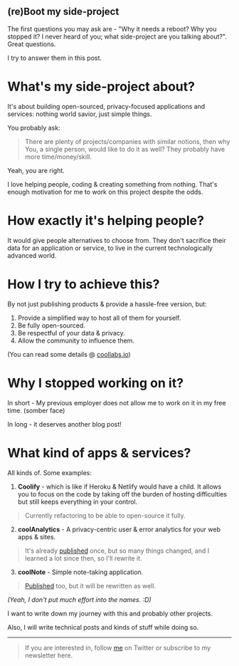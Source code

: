 ## (re)Boot my side-project

The first questions you may ask are - "Why it needs a reboot? Why you stopped it? I never heard of you; what side-project are you talking about?". Great questions.

I try to answer them in this post.

# What's my side-project about?
It's about building open-sourced, privacy-focused applications and services: nothing world savior, just simple things.

You probably ask:

>There are plenty of projects/companies with similar notions, then why You, a single person, would like to do it as well? They probably have more time/money/skill.

Yeah, you are right. 

I love helping people, coding & creating something from nothing. That's enough motivation for me to work on this project despite the odds.

# How exactly it's helping people?
It would give people alternatives to choose from. They don't sacrifice their data for an application or service, to live in the current technologically advanced world.

# How I try to achieve this?
By not just publishing products & provide a hassle-free version, but:

1. Provide a simplified way to host all of them for yourself.
2. Be fully open-sourced.
3. Be respectful of your data & privacy.
4. Allow the community to influence them.

(You can read some details @ [coollabs.io](https://coollabs.io))

# Why I stopped working on it?
In short - My previous employer does not allow me to work on it in my free time. (somber face)

In long - it deserves another blog post!

# What kind of apps & services?

All kinds of. Some examples:

1. **Coolify** - which is like if Heroku & Netlify would have a child. It allows you to focus on the code by taking off the burden of hosting difficulties but still keeps everything in your control.

>Currently refactoring to be able to open-source it fully.

2. **coolAnalytics** - A privacy-centric user & error analytics for your web apps & sites. 

>It's already [published](https://analytics.coollabs.io) once, but so many things changed, and I learned a lot since then, so I'll rewrite it.

3. **coolNote** - Simple note-taking application. 

> [Published](https://note.coollabs.io) too, but it will be rewritten as well.

*(Yeah, I don't put much effort into the names. :D)*

I want to write down my journey with this and probably other projects.

Also, I will write technical posts and kinds of stuff while doing so.

---
> If you are interested in, follow [me](https://twitter.com/andrasbacsai) on Twitter or subscribe to my newsletter here.

